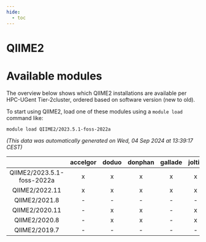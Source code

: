 ```yaml
---
hide:
  - toc
---
```


QIIME2
======

# Available modules


The overview below shows which QIIME2 installations are available per HPC-UGent Tier-2cluster, ordered based on software version (new to old).

To start using QIIME2, load one of these modules using a `module load` command like:

```shell
module load QIIME2/2023.5.1-foss-2022a
```

*(This data was automatically generated on Wed, 04 Sep 2024 at 13:39:17 CEST)*  

| |accelgor|doduo|donphan|gallade|joltik|shinx|skitty|
| :---: | :---: | :---: | :---: | :---: | :---: | :---: | :---: |
|QIIME2/2023.5.1-foss-2022a|x|x|x|x|x|-|x|
|QIIME2/2022.11|x|x|x|x|x|-|x|
|QIIME2/2021.8|-|-|-|-|-|-|x|
|QIIME2/2020.11|-|x|x|-|x|-|x|
|QIIME2/2020.8|-|x|x|-|x|-|x|
|QIIME2/2019.7|-|-|-|-|-|-|x|
